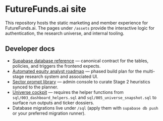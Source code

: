 # FutureFunds.ai site

This repository hosts the static marketing and member experience for FutureFunds.ai. The
pages under `/assets` provide the interactive logic for authentication, the research
universe, and internal tooling.

## Developer docs

- [Supabase database reference](docs/supabase-schema.md) — canonical contract for the
  tables, policies, and triggers the frontend expects.
- [Automated equity analyst roadmap](docs/equity-analyst-roadmap.md) — phased build plan for the
  multi-stage research system and associated UI.
- [Sector prompt library](sectors.html) — admin console to curate Stage 2 heuristics synced to the planner.
- [Universe cockpit](universe.html) — requires the helper functions from `sql/003_dashboard_helpers.sql`
  and `sql/005_universe_snapshot.sql` to surface run outputs and ticker dossiers.
- Database migrations live under `/sql` (apply them with `supabase db push` or your preferred
  migration runner).
